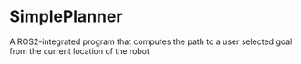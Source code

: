 # SimplePlanner
A ROS2-integrated program that computes the path to a user selected goal from the current location of the robot
